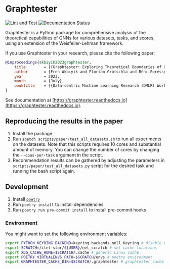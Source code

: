 # Graphtester

[![Lint and Test](https://github.com/meakbiyik/graphtester/actions/workflows/package.yaml/badge.svg)](https://github.com/meakbiyik/graphtester/actions/workflows/package.yaml) [![Documentation Status](https://readthedocs.org/projects/graphtester/badge/?version=latest)](https://graphtester.readthedocs.io/en/latest/?badge=latest)

Graphtester is a Python package for comprehensive analysis of the theoretical capabilities of GNNs for various datasets, tasks, and scores, using an extension of the Weisfeiler-Lehman framework.

If you use Graphtester in your research, please cite the following paper:

```bibtex
@inproceedings{akbiyik2023graphtester,
    title        = {{Graphtester: Exploring Theoretical Boundaries of GNNs on Graph Datasets}},
    author       = {Eren Akbiyik and Florian Grötschla and Béni Egressy and Roger Wattenhofer},
    year         = 2023,
    month        = {July},
    booktitle    = {{Data-centric Machine Learning Research (DMLR) Workshop at ICML 2023, Honolulu, Hawaii}}
}
```

See documentation at [https://graphtester.readthedocs.io](https://graphtester.readthedocs.io).

## Reproducing the results in the paper

1. Install the package
2. Run `sbatch scripts/paper/test_all_datasets.sh` to run all experiments on the datasets. Note that this scripts requires 10 cores and substantial amount of memory. You can change the number of cores by changing the `--cpus-per-task` argument in the script.
3. Recommendation results can be gathered by adjusting the parameters in `scripts/paper/test_all_datasets.py` script for the desired task and running the bash script again.

## Development

1. Install [`poetry`](https://python-poetry.org/docs/#installation)
2. Run `poetry install` to install dependencies
3. Run `poetry run pre-commit install` to install pre-commit hooks

### Environment

You might want to set the following environment variables:

```bash
export PYTHON_KEYRING_BACKEND=keyring.backends.null.Keyring # disable keyring, might be needed for poetry
export SCRATCH=/itet-stor/${USER}/net_scratch # set cache locations
export XDG_CACHE_HOME=$SCRATCH/.cache # generic Linux cache
export POETRY_VIRTUALENVS_PATH=$SCRATCH/envs # poetry environment
export GRAPHTESTER_CACHE_DIR=$SCRATCH/.graphtester # graphtester cache
```
